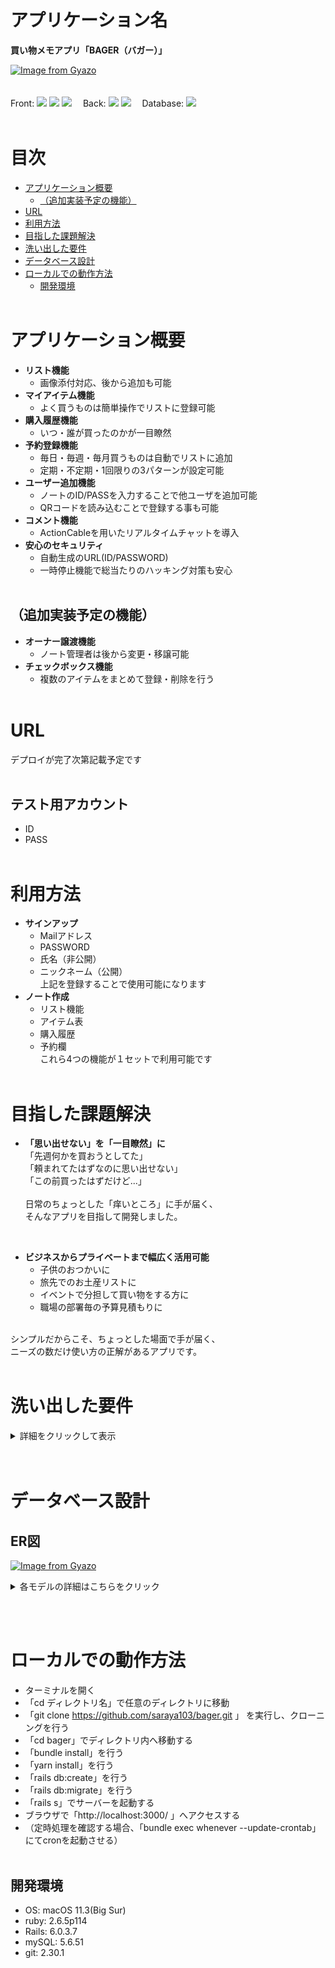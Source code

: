 # アプリケーション名
 **買い物メモアプリ「BAGER（バガー）」**

[![Image from Gyazo](https://i.gyazo.com/dab62d33e6b06e551a8f6c034ae8f425.jpg)](https://gyazo.com/dab62d33e6b06e551a8f6c034ae8f425)
<br><br><br>
Front: 
<img src="https://img.shields.io/badge/-Html5-550000.svg?logo=html5&style=popout">
<img src="https://img.shields.io/badge/-Css3-1572B6.svg?logo=css3&style=popout">
<img src="https://img.shields.io/badge/-Javascript-765.svg?logo=javascript&style=popout">
　Back: 
<img src="https://img.shields.io/badge/-Ruby-CC342D.svg?logo=ruby&style=popout">
<img src="https://img.shields.io/badge/-Rails-CC0000.svg?logo=rails&style=popout"> 
　Database: <img src="https://img.shields.io/badge/-Mysql-4479A1.svg?logo=mysql&style=popout">
<br><br>

# 目次
- [アプリケーション概要](#アプリケーション概要)
  - [（追加実装予定の機能）](#追加実装予定の機能)
- [URL](#url)
- [利用方法](#利用方法)
- [目指した課題解決](#目指した課題解決)
- [洗い出した要件](#洗い出した要件)
- [データベース設計](#データベース設計)
- [ローカルでの動作方法](#ローカルでの動作方法)
  - [開発環境](#開発環境)
<br><br>
# アプリケーション概要
* **リスト機能**
  * 画像添付対応、後から追加も可能
* **マイアイテム機能**
   * よく買うものは簡単操作でリストに登録可能
* **購入履歴機能**
  * いつ・誰が買ったのかが一目瞭然
* **予約登録機能**
  * 毎日・毎週・毎月買うものは自動でリストに追加
  * 定期・不定期・1回限りの3パターンが設定可能
* **ユーザー追加機能**
  * ノートのID/PASSを入力することで他ユーザを追加可能
  * QRコードを読み込むことで登録する事も可能
* **コメント機能**
  * ActionCableを用いたリアルタイムチャットを導入
* **安心のセキュリティ**
  * 自動生成のURL(ID/PASSWORD)
  * 一時停止機能で総当たりのハッキング対策も安心
<br><br>

## （追加実装予定の機能）
* **オーナー譲渡機能**
  * ノート管理者は後から変更・移譲可能
* **チェックボックス機能**
  * 複数のアイテムをまとめて登録・削除を行う
<br><br>

# URL
 デプロイが完了次第記載予定です
 <br><br>

## テスト用アカウント
* ID
* PASS
<br><br>

# 利用方法
* **サインアップ**
  * Mailアドレス
  * PASSWORD
  * 氏名（非公開）
  * ニックネーム（公開）<br>
上記を登録することで使用可能になります
* **ノート作成**
  * リスト機能
  * アイテム表
  * 購入履歴
  * 予約欄<br>
これら4つの機能が１セットで利用可能です
<br><br>

# 目指した課題解決
* **「思い出せない」を「一目瞭然」に**<br>
「先週何かを買おうとしてた」<br>
「頼まれてたはずなのに思い出せない」<br>
「この前買ったはずだけど...」<br><br>
日常のちょっとした「痒いところ」に手が届く、<br>
そんなアプリを目指して開発しました。<br>
<br>

* **ビジネスからプライベートまで幅広く活用可能**
  * 子供のおつかいに
  * 旅先でのお土産リストに
  * イベントで分担して買い物をする方に
  * 職場の部署毎の予算見積もりに<br>
<br>
シンプルだからこそ、ちょっとした場面で手が届く、<br>
ニーズの数だけ使い方の正解があるアプリです。<br>
<br>

# 洗い出した要件
<details>
<summary>詳細をクリックして表示</summary>

**ユーザー登録機能** 
* ログインしていない状態だとログイン画面にリダイレクトする
* 適切な情報を入力するとアカウント作成ができる
* 不適切な情報の場合、エラーを表示した上で新規登録画面に戻される
* 作成が完了すると、インデックスページに移行する
* インデックスページではログイン中のユーザ名が表示される
* ログアウトを押すとログイン画面に戻される
* 適切な情報を入力するとログインできる
* 不適切な情報の場合、エラーを表示してログイン画面に戻される<br>

**ノート機能**
* 作成するとリスト・アイテム・ログ・リザーブ機能が使用できる<br>
（以後「各種リスト機能」と記載）
* ノートのオーナー以外はノートの編集・削除を行うことができない
* ノートのオーナー以外でも各種リスト機能は編集・削除できる
* ノートを削除することで、各種リスト機能も削除される<br>

**アイテム機能**
* 名前・価格・個数を記入すれば登録できる<br>
（写真・条件・備考は空欄でも登録が可能）
* 編集を押すことで登録アイテムの修正ができる
* 削除ボタンを押すことで、登録したアイテムが削除される
* 画像が添付されていれば、サムネイルが表示される
* 画像添付がない場合、「NoImage」が表示される<br>

**リスト機能**
* 登録済みアイテムから選択することでリスト追加できる
* 完了を押すことで履歴に登録し、リストから削除される
* 取消を押すとリストから解除される（履歴には登録されない）<br>

**履歴機能**
* リストで完了ボタンを押すと、履歴に登録される
* 登録された履歴には、日時と購入者の情報が追加される
* 履歴は上から順に最新のものが表示される
* 詳細を押すことで履歴の詳細が表示される<br>

**予約機能**
* リストから選択し、次回追加予定日と繰り返しを指定すると、登録される
* 登録された状態で追加を押すと、その場でリストに登録される
* リストに同じアイテムが存在する場合、登録されない
* 削除を押した場合、予約一覧から削除される
* 次回追加予定日が「未定」の場合、リスト登録後の次回追加日が+1000年される
* 繰り返しが「定期的」の場合、リスト登録後に次回追加日が指定日数分延長される
* 繰り返しが「不定期」の場合、リスト登録後に次回追加予定日が「未定」に変更される
* 繰り返しが「今回限り」の場合、リスト登録後に予約一覧から削除される
* 毎日午前0時に、予約一覧の次回追加日を参照・登録処理を自動で行う<br>

**コメント機能**
* ノート毎にメッセージが発言・保存できる
* メッセージ一覧は上から新しいものが順番に表示される
* 発言を送信すると、読み込みを挟まず一番上に追加される
* メッセージを送信すると、リアルタイムに他の人（画面）にも反映される
* 自身が投稿したメッセージは色付きで表示される
* 当日のメッセージは「時:分:秒」、昨日以前は「月/日 時:分」で表示される<br>

**ノート招待・参加機能**
* ノートのオーナーのみ、ノート詳細ページへ移動する事ができる
* ノートのオーナー以外は、詳細ページに移行せず一覧ページへリダイレクトする
* ログインしていない場合は、ログイン画面へ移行する
* 詳細ページではノートのIDとPASSが表示される
* IDとPASSをパラメータに含んだURLとQRコードも表示される
* 上記URLからアクセスした場合、IDとPASSが入力された状態で登録ページが表示される
* 登録成功した場合、ノートが追加され一覧ページにリダイレクトする
* 登録失敗した場合、ユーザーのカウントが1追加され、エラー文が表示される
* カウントが5に到達すると、ユーザーのストップが1追加されて登録機能が一時停止する
* 毎朝5時に、ユーザーのカウントは0にリセットされる
* ストップが3に到達している場合、登録機能が長期間停止する
* 毎月1日の午前5時に、ユーザーのストップが1以上の場合-1される<br>

</details>
<br><br>
<!-- 
# 実装機能についての画像および説明
* 
* 
* 
* 
-->

# データベース設計
## ER図
[![Image from Gyazo](https://i.gyazo.com/4cd8e6e2eeb1a68fa888832bde68eafa.png)](https://gyazo.com/4cd8e6e2eeb1a68fa888832bde68eafa)

<details>
<summary>各モデルの詳細はこちらをクリック</summary>

## users テーブル
|Column             |Type    |Options                 |
|-------------------|--------|------------------------|
|email              |string  |null:false, unique:true |
|encrypted_password |string  |null:false              |
|first_name         |string  |null:false              |
|last_name          |string  |null:false              |
|nickname           |string  |null:false              |
|count              |integer |null:false              |
|stop               |integer |null:false              |

### Association
- has_many :notes, through: :note_users
- has_many :note_users
- has_many :items
- has_many :messages
- has_many :note_users
<br><br>

## notes テーブル

|Column          |Type       |Options                 |
|----------------|-----------|------------------------|
|character       |string     |null:false, unique:true |
|password        |string     |null:false              |
|owner           |integer    |null:false              |
|owner_name      |string     |null:false              |
|title           |string     |null:false              |
|genre_id        |integer    |null:false              |
|list_name       |string     |null:false              |
|log_name        |string     |null:false              |
|reserve_name    |string     |null:false              |
|item_name       |string     |null:false              |

### Association
- has_many :users, through: :note_users
- has_many :note_users
- has_one :list
- has_one :log
- has_one :reserve
- has_many :messages
- has_many :note_users
<br><br>

## note_users テーブル

|Column          |Type       |Options                      |
|----------------|-----------|-----------------------------|
|user            |references |null:false, foreign_key:true |
|note            |references |null:false, foreign_key:true |

### Association
- belongs_to :user
- belongs_to :note
<br><br>

## items テーブル

|Column          |Type       |Options                      |
|----------------|-----------|-----------------------------|
|name            |string     |null:false                   |
|price           |integer    |null:false                   |
|count           |integer    |null:false                   |
|condition       |string     |                             |
|memo            |text       |                             |
|note            |references |null:false, foreign_key:true |
|user            |references |null:false, foreign_key:true |

### Association
- belongs_to : user
- has_one : list
- has_many : logs
- has_many : reserves
<br><br>

## lists テーブル

|Column       |Type       |Options                      |
|-------------|-----------|-----------------------------|
|note         |references |null:false, foreign_key:true |
|item         |references |null:false, foreign_key:true |

### Association
- belongs_to :note
- belongs_to :item
<br><br>

## logs テーブル

|Column        |Type       |Options                      |
|--------------|-----------|-----------------------------|
|name          |string     |null:false                   |
|price         |integer    |null:false                   |
|count         |integer    |null:false                   |
|condition     |string     |                             |
|memo          |text       |                             |
|buyer         |string     |null:false                   |
|note          |references |null:false, foreign_key:true |
|user          |references |null:false, foreign_key:true |

### Association
- belongs_to :note
- belongs_to :user
<br><br>

## reserves テーブル

|Column        |Type       |Options                      |
|--------------|-----------|-----------------------------|
|date          |date       |null:false                   |
|next_id       |integer    |null:false                   |
|once_id       |integer    |null:false                   |
|note          |references |null:false, foreign_key:true |
|item          |references |null:false, foreign_key:true |

### Association
- belongs_to :note
- belongs_to :item
<br><br>

## messages テーブル

|Column        |Type       |Options                      |
|--------------|-----------|-----------------------------|
|content       |text       |null:false                   |
|user          |references |null:false, foreign_key:true |
|note          |references |null:false, foreign_key:true |

### Association
- belongs_to :user
- belongs_to :note

</details>

<br><br>
# ローカルでの動作方法
- ターミナルを開く
- 「cd ディレクトリ名」で任意のディレクトリに移動
- 「git clone https://github.com/saraya103/bager.git 」
を実行し、クローニングを行う
- 「cd bager」でディレクトリ内へ移動する
- 「bundle install」を行う
- 「yarn install」を行う
- 「rails db:create」を行う
- 「rails db:migrate」を行う
- 「rails s」でサーバーを起動する
- ブラウザで「http://localhost:3000/ 」へアクセスする
- （定時処理を確認する場合、「bundle exec whenever --update-crontab」<br>
にてcronを起動させる）
<br><br>
## 開発環境
- OS: macOS 11.3(Big Sur)
- ruby: 2.6.5p114
- Rails: 6.0.3.7
- mySQL: 5.6.51
- git: 2.30.1

